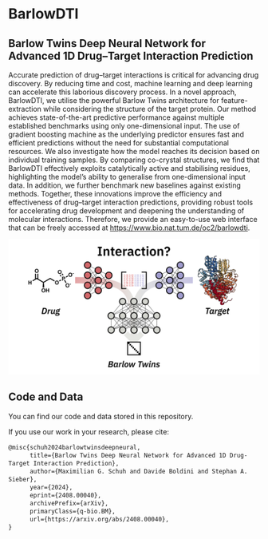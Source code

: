 # BarlowDTI

## Barlow Twins Deep Neural Network for Advanced 1D Drug–Target Interaction Prediction

Accurate prediction of drug–target interactions is critical for advancing drug discovery. 
By reducing time and cost, machine learning and deep learning can accelerate this laborious discovery process. 
In a novel approach, BarlowDTI, we utilise the powerful Barlow Twins architecture for feature-extraction while considering the structure of the target protein. Our method achieves state-of-the-art predictive performance against multiple established benchmarks using only one-dimensional input. 
The use of gradient boosting machine as the underlying predictor ensures fast and efficient predictions without the need for substantial computational resources. 
We also investigate how the model reaches its decision based on individual training samples. 
By comparing co-crystal structures, we find that BarlowDTI effectively exploits catalytically active and stabilising residues, highlighting the model’s ability to generalise from one-dimensional input data.
In addition, we further benchmark new baselines against existing methods. 
Together, these innovations improve the efficiency and effectiveness of drug–target interaction predictions, providing robust tools for accelerating drug development and deepening the understanding of molecular interactions. 
Therefore, we provide an easy-to-use web interface that can be freely accessed at https://www.bio.nat.tum.de/oc2/barlowdti.

![Graphical abstract](toc.svg)

## Code and Data

You can find our code and data stored in this repository.

If you use our work in your research, please cite:
```
@misc{schuh2024barlowtwinsdeepneural,
      title={Barlow Twins Deep Neural Network for Advanced 1D Drug-Target Interaction Prediction}, 
      author={Maximilian G. Schuh and Davide Boldini and Stephan A. Sieber},
      year={2024},
      eprint={2408.00040},
      archivePrefix={arXiv},
      primaryClass={q-bio.BM},
      url={https://arxiv.org/abs/2408.00040}, 
}
```
